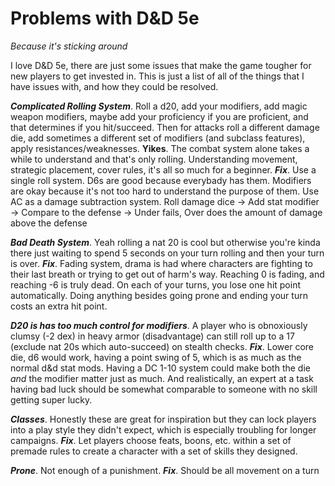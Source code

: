 # Problems with D&D 5e
*Because it's sticking around*

I love D&D 5e, there are just some issues that make the game tougher for new players to get invested in. This is just a list of all of the things that I have issues with, and how they could be resolved.

***Complicated Rolling System***. Roll a d20, add your modifiers, add magic weapon modifiers, maybe add your proficiency if you are proficient, and that determines if you hit/succeed. Then for attacks roll a different damage die, add sometimes a different set of modifiers (and subclass features), apply resistances/weaknesses. **Yikes**. The combat system alone takes a while to understand and that's only rolling. Understanding movement, strategic placement, cover rules, it's all so much for a beginner.
***Fix***. Use a single roll system. D6s are good because everybady has them. Modifiers are okay because it's not too hard to understand the purpose of them. Use AC as a damage subtraction system.
Roll damage dice -> Add stat modifier -> Compare to the defense -> Under fails, Over does the amount of damage above the defense

***Bad Death System***. Yeah rolling a nat 20 is cool but otherwise you're kinda there just waiting to spend 5 seconds on your turn rolling and then your turn is over.
***Fix***. Fading system, drama is had where characters are fighting to their last breath or trying to get out of harm's way. Reaching 0 is fading, and reaching -6 is truly dead. On each of your turns, you lose one hit point automatically. Doing anything besides going prone and ending your turn costs an extra hit point.

***D20 is has too much control for modifiers***. A player who is obnoxiously clumsy  (-2 dex) in heavy armor (disadvantage) can still roll up to a 17 (exclude nat 20s which auto-succeed) on stealth checks.
***Fix***. Lower core die, d6 would work, having a point swing of 5, which is as much as the normal d&d stat mods. Having a DC 1-10 system could make both the die *and* the modifier matter just as much. And realistically, an expert at a task having bad luck should be somewhat comparable to someone with no skill getting super lucky.

***Classes***. Honestly these are great for inspiration but they can lock players into a play style they didn't expect, which is especially troubling for longer campaigns.
***Fix***. Let players choose feats, boons, etc. within a set of premade rules to create a character with a set of skills they designed.

***Prone***. Not enough of a punishment.
***Fix***. Should be all movement on a turn